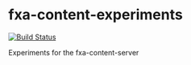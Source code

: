 # fxa-content-experiments

[![Build Status](https://travis-ci.org/mozilla/fxa-content-experiments.svg?branch=master)](https://travis-ci.org/mozilla/fxa-content-experiments)

Experiments for the fxa-content-server


